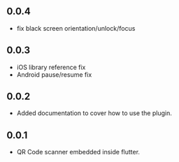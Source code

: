 ## 0.0.4

* fix black screen orientation/unlock/focus

## 0.0.3

* iOS library reference fix
* Android pause/resume fix

## 0.0.2

* Added documentation to cover how to use the plugin.

## 0.0.1

* QR Code scanner embedded inside flutter.
